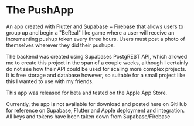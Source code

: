 # The PushApp

An app created with Flutter and Supabase + Firebase that allows users to group up and begin a "BeReal" like game where a user will receive an incrementing pushup token every three hours. Users must post a photo of themselves wherever they did their pushups.

The backend was created using Supabases PostgREST API, which allowed me to create this project in the span of a couple weeks, although I certainly do not see how their API could be used for scaling more complex projects. It is free storage and database however, so suitable for a small project like this I wanted to use with my friends.

This app was released for beta and tested on the Apple App Store.

Currently, the app is not available for download and posted here on GitHub for reference on Supabase, Flutter and Apple deployment and integration. All keys and tokens have been taken down from Supabase/Firebase